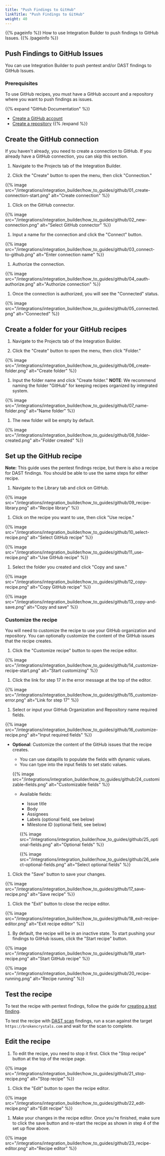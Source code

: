 ```yaml
---
title: "Push Findings to GitHub"
linkTitle: "Push Findings to GitHub"
weight: 40
---
```


{{% pageinfo %}}
How to use Integration Builder to push findings to GitHub Issues.
{{% /pageinfo %}}

## Push Findings to GitHub Issues

You can use Integration Builder to push pentest and/or DAST findings to GitHub Issues.

### Prerequisites

To use GitHub recipes, you must have a GitHub account and a repository where you
want to push findings as issues.

{{% expand "GitHub Documentation" %}}
- [Create a GitHub account](https://docs.github.com/en/get-started/start-your-journey/creating-an-account-on-github)
- [Create a repository](https://docs.github.com/en/get-started/start-your-journey/hello-world#step-1-create-a-repository)
{{% /expand %}}

## Create the GitHub connection

If you haven't already, you need to create a connection to GitHub. If you
already have a GitHub connection, you can skip this section.

1. Navigate to the Projects tab of the Integration Builder.

1. Click the "Create" button to open the menu, then click "Connection."

{{% image src="/integrations/integration_builder/how_to_guides/github/01_create-connection-start.png" alt="Create connection" %}}

1. Click on the GitHub connector.

{{% image src="/integrations/integration_builder/how_to_guides/github/02_new-connection.png" alt="Select GitHub connector" %}}

1. Input a name for the connection and click the "Connect" button.

{{% image src="/integrations/integration_builder/how_to_guides/github/03_connect-to-github.png" alt="Enter connection name" %}}

1. Authorize the connection.

{{% image src="/integrations/integration_builder/how_to_guides/github/04_oauth-authorize.png" alt="Authorize connection" %}}

1. Once the connection is authorized, you will see the "Connected" status.

{{% image src="/integrations/integration_builder/how_to_guides/github/05_connected.png" alt="Connected" %}}

## Create a folder for your GitHub recipes

1. Navigate to the Projects tab of the Integration Builder.

1. Click the "Create" button to open the menu, then click "Folder."

{{% image src="/integrations/integration_builder/how_to_guides/github/06_create-folder.png" alt="Create folder" %}}

1. Input the folder name and click "Create folder."
**NOTE**: We recommend naming the folder "GitHub" for keeping recipes organized
by integrated system.

{{% image src="/integrations/integration_builder/how_to_guides/github/07_name-folder.png" alt="Name folder" %}}

1. The new folder will be empty by default.

{{% image src="/integrations/integration_builder/how_to_guides/github/08_folder-created.png" alt="Folder created" %}}

## Set up the GitHub recipe

**Note:** This guide uses the pentest findings recipe, but there is also a recipe for DAST findings.
You should be able to use the same steps for either recipe.

1. Navigate to the Library tab and click on GitHub.

{{% image src="/integrations/integration_builder/how_to_guides/github/09_recipe-library.png" alt="Recipe library" %}}

1. Click on the recipe you want to use, then click "Use recipe."

{{% image src="/integrations/integration_builder/how_to_guides/github/10_select-recipe.png" alt="Select GitHub recipe" %}}

{{% image src="/integrations/integration_builder/how_to_guides/github/11_use-recipe.png" alt="Use GitHub recipe" %}}

1. Select the folder you created and click "Copy and save."

{{% image src="/integrations/integration_builder/how_to_guides/github/12_copy-recipe.png" alt="Copy GitHub recipe" %}}

{{% image src="/integrations/integration_builder/how_to_guides/github/13_copy-and-save.png" alt="Copy and save" %}}

### Customize the recipe

You will need to customize the recipe to use your GitHub organization and
repository. You can optionally customize the content of the GitHub issues that
the recipe creates.

1. Click the "Customize recipe" button to open the recipe editor.

{{% image src="/integrations/integration_builder/how_to_guides/github/14_customize-recipe-start.png" alt="Start customizing" %}}

1. Click the link for step 17 in the error message at the top of the editor.

{{% image src="/integrations/integration_builder/how_to_guides/github/15_customize-error.png" alt="Link for step 17" %}}

1. Select or input your GitHub Organization and Repository name required fields.

{{% image src="/integrations/integration_builder/how_to_guides/github/16_customize-recipe.png" alt="Input required fields" %}}

  - **Optional**: Customize the content of the GitHub issues that the recipe creates.
    - You can use datapills to populate the fields with dynamic values.
    - You can type into the input fields to set static values.

    {{% image src="/integrations/integration_builder/how_to_guides/github/24_customizable-fields.png" alt="Customizable fields" %}}

    - Available fields:
      - Issue title
      - Body
      - Assignees
      - Labels (optional field, see below)
      - Milestone ID (optional field, see below)

      {{% image src="/integrations/integration_builder/how_to_guides/github/25_optional-fields.png" alt="Optional fields" %}}

      {{% image src="/integrations/integration_builder/how_to_guides/github/26_select-optional-fields.png" alt="Select optional fields" %}}

1. Click the "Save" button to save your changes.

{{% image src="/integrations/integration_builder/how_to_guides/github/17_save-recipe.png" alt="Save recipe" %}}

1. Click the "Exit" button to close the recipe editor.

{{% image src="/integrations/integration_builder/how_to_guides/github/18_exit-recipe-editor.png" alt="Exit recipe editor" %}}

1. By default, the recipe will be in an inactive state. To start pushing your
findings to GitHub issues, click the "Start recipe" button.

{{% image src="/integrations/integration_builder/how_to_guides/github/19_start-recipe.png" alt="Start GitHub recipe" %}}

{{% image src="/integrations/integration_builder/how_to_guides/github/20_recipe-running.png" alt="Recipe running" %}}

## Test the recipe

To test the recipe with pentest findings, follow the guide for
[creating a test finding](/integrations/development/create-test-finding/).

To test the recipe with [DAST scan](/platform-deep-dive/scans/)
findings, run a scan against the target `https://brokencrystals.com` and wait
for the scan to complete.

## Edit the recipe

1. To edit the recipe, you need to stop it first. Click the "Stop recipe" button at
the top of the recipe page.

{{% image src="/integrations/integration_builder/how_to_guides/github/21_stop-recipe.png" alt="Stop recipe" %}}

1. Click the "Edit" button to open the recipe editor.

{{% image src="/integrations/integration_builder/how_to_guides/github/22_edit-recipe.png" alt="Edit recipe" %}}

1. Make your changes in the recipe editor. Once you're finished, make sure to click
the save button and re-start the recipe as shown in step 4 of the set up flow above.

{{% image src="/integrations/integration_builder/how_to_guides/github/23_recipe-editor.png" alt="Recipe editor" %}}
